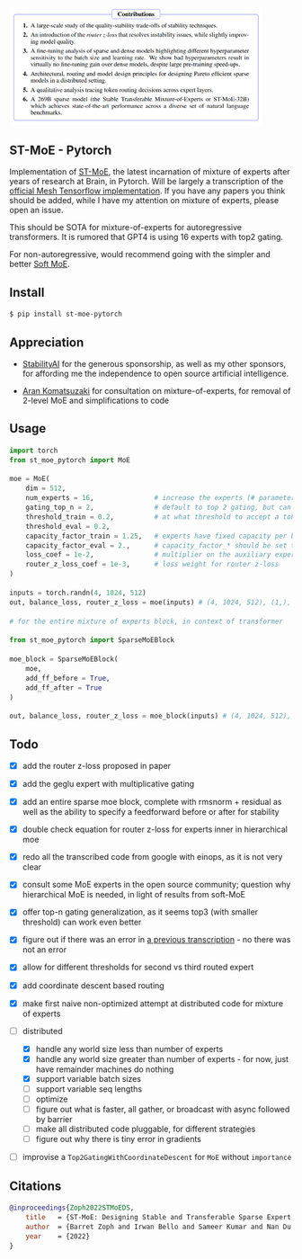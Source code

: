 <img src="./st-moe.png" width="450px"></img>

## ST-MoE - Pytorch

Implementation of <a href="https://arxiv.org/abs/2202.08906">ST-MoE</a>, the latest incarnation of mixture of experts after years of research at Brain, in Pytorch. Will be largely a transcription of the <a href="https://github.com/tensorflow/mesh/blob/master/mesh_tensorflow/transformer/moe.py">official Mesh Tensorflow implementation</a>. If you have any papers you think should be added, while I have my attention on mixture of experts, please open an issue.

This should be SOTA for mixture-of-experts for autoregressive transformers. It is rumored that GPT4 is using 16 experts with top2 gating.

For non-autoregressive, would recommend going with the simpler and better <a href="https://github.com/lucidrains/soft-moe-pytorch">Soft MoE</a>.

## Install

```bash
$ pip install st-moe-pytorch
```

## Appreciation

- <a href="https://stability.ai/">StabilityAI</a> for the generous sponsorship, as well as my other sponsors, for affording me the independence to open source artificial intelligence.

- <a href="https://github.com/arankomat">Aran Komatsuzaki</a> for consultation on mixture-of-experts, for removal of 2-level MoE and simplifications to code

## Usage

```python
import torch
from st_moe_pytorch import MoE

moe = MoE(
    dim = 512,
    num_experts = 16,               # increase the experts (# parameters) of your model without increasing computation
    gating_top_n = 2,               # default to top 2 gating, but can also be more (3 was tested in the paper with a lower threshold)
    threshold_train = 0.2,          # at what threshold to accept a token to be routed to second expert and beyond - 0.2 was optimal for 2 expert routing, and apparently should be lower for 3
    threshold_eval = 0.2,
    capacity_factor_train = 1.25,   # experts have fixed capacity per batch. we need some extra capacity in case gating is not perfectly balanced.
    capacity_factor_eval = 2.,      # capacity_factor_* should be set to a value >=1
    loss_coef = 1e-2,               # multiplier on the auxiliary expert balancing auxiliary loss
    router_z_loss_coef = 1e-3,      # loss weight for router z-loss
)

inputs = torch.randn(4, 1024, 512)
out, balance_loss, router_z_loss = moe(inputs) # (4, 1024, 512), (1,), (1,)

# for the entire mixture of experts block, in context of transformer

from st_moe_pytorch import SparseMoEBlock

moe_block = SparseMoEBlock(
    moe,
    add_ff_before = True,
    add_ff_after = True
)

out, balance_loss, router_z_loss = moe_block(inputs) # (4, 1024, 512), (1,), (1,)
```

## Todo

- [x] add the router z-loss proposed in paper
- [x] add the geglu expert with multiplicative gating
- [x] add an entire sparse moe block, complete with rmsnorm + residual as well as the ability to specify a feedforward before or after for stability
- [x] double check equation for router z-loss for experts inner in hierarchical moe
- [x] redo all the transcribed code from google with einops, as it is not very clear
- [x] consult some MoE experts in the open source community; question why hierarchical MoE is needed, in light of results from soft-MoE
- [x] offer top-n gating generalization, as it seems top3 (with smaller threshold) can work even better
- [x] figure out if there was an error in <a href="https://github.com/lucidrains/mixture-of-experts/blob/master/mixture_of_experts/mixture_of_experts.py#L210">a previous transcription</a> - no there was not an error
- [x] allow for different thresholds for second vs third routed expert
- [x] add coordinate descent based routing
- [x] make first naive non-optimized attempt at distributed code for mixture of experts

- [ ] distributed
    - [x] handle any world size less than number of experts
    - [x] handle any world size greater than number of experts - for now, just have remainder machines do nothing
    - [x] support variable batch sizes
    - [ ] support variable seq lengths
    - [ ] optimize
    - [ ] figure out what is faster, all gather, or broadcast with async followed by barrier
    - [ ] make all distributed code pluggable, for different strategies
    - [ ] figure out why there is tiny error in gradients

- [ ] improvise a `Top2GatingWithCoordinateDescent` for `MoE` without `importance`

## Citations

```bibtex
@inproceedings{Zoph2022STMoEDS,
    title   = {ST-MoE: Designing Stable and Transferable Sparse Expert Models},
    author  = {Barret Zoph and Irwan Bello and Sameer Kumar and Nan Du and Yanping Huang and Jeff Dean and Noam M. Shazeer and William Fedus},
    year    = {2022}
}
```

